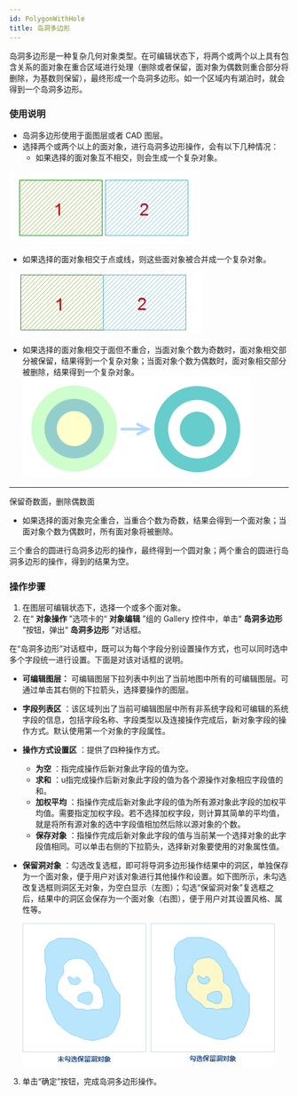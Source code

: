```yaml
---
id: PolygonWithHole
title: 岛洞多边形  
---  
```

岛洞多边形是一种复杂几何对象类型。在可编辑状态下，将两个或两个以上具有包含关系的面对象在重合区域进行处理（删除或者保留，面对象为偶数则重合部分将删除，为基数则保留），最终形成一个岛洞多边形。如一个区域内有湖泊时，就会得到一个岛洞多边形。

### 使用说明

  * 岛洞多边形使用于面图层或者 CAD 图层。
  * 选择两个或两个以上的面对象，进行岛洞多边形操作，会有以下几种情况：
    * 如果选择的面对象互不相交，则会生成一个复杂对象。 
    
![](img/Hole1.png) 

  * 如果选择的面对象相交于点或线，则这些面对象被合并成一个复杂对象。  

  ![](img/Hole3.png)   

  * 如果选择的面对象相交于面但不重合，当面对象个数为奇数时，面对象相交部分被保留，结果得到一个复杂对象；当面对象个数为偶数时，面对象相交部分被删除，结果得到一个复杂对象。
  ![](img/Hole6.png)  
  ---  
  保留奇数面，删除偶数面  
  * 如果选择的面对象完全重合，当重合个数为奇数，结果会得到一个面对象；当面对象个数为偶数时，所有面对象将被删除。

三个重合的圆进行岛洞多边形的操作，最终得到一个圆对象；两个重合的圆进行岛洞多边形的操作，得到的结果为空。

### 操作步骤

  1. 在图层可编辑状态下，选择一个或多个面对象。 
  2. 在“ **对象操作** ”选项卡的“ **对象编辑** ”组的 Gallery 控件中，单击“ **岛洞多边形** ”按钮，弹出“ **岛洞多边形** ”对话框。

在“岛洞多边形”对话框中，既可以为每个字段分别设置操作方式，也可以同时选中多个字段统一进行设置。下面是对该对话框的说明。

  * **可编辑图层：** 可编辑图层下拉列表中列出了当前地图中所有的可编辑图层。可通过单击其右侧的下拉箭头，选择要操作的图层。
  * **字段列表区** ：该区域列出了当前可编辑图层中所有非系统字段和可编辑的系统字段的信息，包括字段名称、字段类型以及连接操作完成后，新对象字段的操作方式。默认使用第一个对象的字段属性。
  * **操作方式设置区** ：提供了四种操作方式。 
    * **为空** ：指完成操作后新对象此字段的值为空。
    * **求和** ：u指完成操作后新对象此字段的值为各个源操作对象相应字段值的和。
    * **加权平均** ：指操作完成后新对象此字段的值为所有源对象此字段的加权平均值。需要指定加权字段。若不选择加权字段，则计算其简单的平均值，就是将所有源对象的选中字段值相加然后除以源对象的个数。
    * **保存对象** ：指操作完成后新对象此字段的值与当前某一个选择对象的此字段值相同。可以单击右侧的下拉箭头，选择新对象要使用的对象属性值。
  * **保留洞对象** ：勾选改复选框，即可将导洞多边形操作结果中的洞区，单独保存为一个面对象，便于用户对该对象进行其他操作和设置。如下图所示，未勾选改复选框则洞区无对象，为空白显示（左图）；勾选“保留洞对象”复选框之后，结果中的洞区会保存为一个面对象（右图），便于用户对其设置风格、属性等。    
   
     ![](img/HoleResult.png)  

  3. 单击“确定”按钮，完成岛洞多边形操作。

